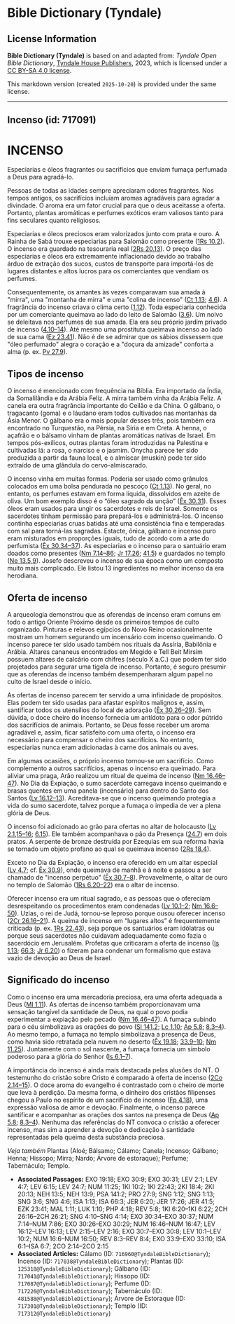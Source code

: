 # Bible Dictionary (Tyndale)

## License Information

**Bible Dictionary (Tyndale)** is based on and adapted from: _Tyndale Open Bible Dictionary_, [Tyndale House Publishers](https://tyndaleopenresources.com/), 2023, which is licensed under a [CC BY-SA 4.0 license](https://creativecommons.org/licenses/by-sa/4.0/legalcode.en).

This markdown version (created `2025-10-20`) is provided under the same license.



--------------------------------

## Incenso (id: 717091)

INCENSO
=======

Especiarias e óleos fragrantes ou sacrifícios que enviam fumaça perfumada a Deus para agradá\-lo.

Pessoas de todas as idades sempre apreciaram odores fragrantes. Nos tempos antigos, os sacrifícios incluíam aromas agradáveis para agradar a divindade. O aroma era um fator crucial para que o deus aceitasse a oferta. Portanto, plantas aromáticas e perfumes exóticos eram valiosos tanto para fins seculares quanto religiosos.

Especiarias e óleos preciosos eram valorizados junto com prata e ouro. A Rainha de Sabá trouxe especiarias para Salomão como presente ([1Rs 10\.2](https://ref.ly/1Kgs10:2)). O incenso era guardado na tesouraria real ([2Rs 20\.13](https://ref.ly/2Kgs20:13)). O preço das especiarias e óleos era extremamente inflacionado devido ao trabalho árduo de extração dos sucos, custos de transporte para importá\-los de lugares distantes e altos lucros para os comerciantes que vendiam os perfumes.

Consequentemente, os amantes às vezes comparavam sua amada à "mirra", uma "montanha de mirra" e uma "colina de incenso" ([Ct 1\.13](https://ref.ly/Song1:13); [4\.6](https://ref.ly/Song4:6)). A fragrância do incenso criava o clima certo ([1\.12](https://ref.ly/Song1:12)). Toda especiaria conhecida por um comerciante queimava ao lado do leito de Salomão ([3\.6](https://ref.ly/Song3:6)). Um noivo se deleitava nos perfumes de sua amada. Ela era seu próprio jardim privado de incenso ([4\.10–14](https://ref.ly/Song4:10-Song4:14)). Até mesmo uma prostituta queimava incenso ao lado de sua cama ([Ez 23\.41](https://ref.ly/Ezek23:41)). Não é de se admirar que os sábios dissessem que "óleo perfumado" alegra o coração e a "doçura da amizade" conforta a alma (p. ex. [Pv 27\.9](https://ref.ly/Prov27:9)).

Tipos de incenso
----------------

O incenso é mencionado com frequência na Bíblia. Era importado da Índia, da Somalilândia e da Arábia Feliz. A mirra também vinha da Arábia Feliz. A canela era outra fragrância importante do Ceilão e da China. O gálbano, o tragacanto (goma) e o láudano eram todos cultivados nas montanhas da Ásia Menor. O gálbano era o mais popular desses três, pois também era encontrado no Turquestão, na Pérsia, na Síria e em Creta. A henna, o açafrão e o bálsamo vinham de plantas aromáticas nativas de Israel. Em tempos pós\-exílicos, outras plantas foram introduzidas na Palestina e cultivadas lá: a rosa, o narciso e o jasmim. Onycha parece ter sido produzida a partir da fauna local, e o almíscar (muskin) pode ter sido extraído de uma glândula do cervo\-almiscarado.

O incenso vinha em muitas formas. Poderia ser usado como grânulos colocados em uma bolsa pendurada no pescoço ([Ct 1\.13](https://ref.ly/Song1:13)). No geral, no entanto, os perfumes estavam em forma líquida, dissolvidos em azeite de oliva. Um bom exemplo disso é o “óleo sagrado da unção” ([Êx 30\.31](https://ref.ly/Exod30:31)). Esses óleos eram usados para ungir os sacerdotes e reis de Israel. Somente os sacerdotes tinham permissão para prepará\-los e administrá\-los. O incenso continha especiarias cruas batidas até uma consistência fina e temperadas com sal para torná\-las sagradas. Estacte, ônica, gálbano e incenso puro eram misturados em proporções iguais, tudo de acordo com a arte do perfumista ([Êx 30\.34–37](https://ref.ly/Exod30:34-Exod30:37)). As especiarias e o incenso para o santuário eram doados como presentes ([Nm 7\.14–86](https://ref.ly/Num7:14-Num7:86); [Jr 17\.26](https://ref.ly/Jer17:26); [41\.5](https://ref.ly/Jer41:5)) e guardados no templo ([Ne 13\.5,9](https://ref.ly/Neh13:5,Neh13:9)). Josefo descreveu o incenso de sua época como um composto muito mais complicado. Ele listou 13 ingredientes no melhor incenso da era herodiana.

Oferta de incenso
-----------------

A arqueologia demonstrou que as oferendas de incenso eram comuns em todo o antigo Oriente Próximo desde os primeiros tempos de culto organizado. Pinturas e relevos egípcios do Novo Reino ocasionalmente mostram um homem segurando um incensário com incenso queimando. O incenso parece ter sido usado também nos rituais da Assíria, Babilônia e Arábia. Altares cananeus encontrados em Megido e Tell Beit Mirsim possuem altares de calcário com chifres (século X a.C.) que podem ter sido projetados para segurar uma tigela de incenso. Portanto, é seguro presumir que as oferendas de incenso também desempenharam algum papel no culto de Israel desde o início.

As ofertas de incenso parecem ter servido a uma infinidade de propósitos. Elas podem ter sido usadas para afastar espíritos malignos e, assim, santificar todos os utensílios do local de adoração ([Êx 30\.26–29](https://ref.ly/Exod30:26-Exod30:29)). Sem dúvida, o doce cheiro do incenso fornecia um antídoto para o odor pútrido dos sacrifícios de animais. Portanto, se Deus fosse receber um aroma agradável e, assim, ficar satisfeito com uma oferta, o incenso era necessário para compensar o cheiro dos sacrifícios. No entanto, especiarias nunca eram adicionadas à carne dos animais ou aves.

Em algumas ocasiões, o próprio incenso tornou\-se um sacrifício. Como complemento a outros sacrifícios, apenas o incenso era queimado. Para aliviar uma praga, Arão realizou um ritual de queima de incenso ([Nm 16\.46–47](https://ref.ly/Num16:46-Num16:47)). No Dia da Expiação, o sumo sacerdote carregava incenso queimando e brasas quentes em uma panela (incensário) para dentro do Santo dos Santos ([Lv 16\.12–13](https://ref.ly/Lev16:12-Lev16:13)). Acreditava\-se que o incenso queimando protegia a vida do sumo sacerdote, talvez porque a fumaça o impedia de ver a plena glória de Deus.

O incenso foi adicionado ao grão para ofertas no altar de holocausto ([Lv 2\.1,15–16](https://ref.ly/Lev2:1,Lev2:15-Lev2:16); [6\.15](https://ref.ly/Lev6:15)). Ele também acompanhava o pão da Presença ([24\.7](https://ref.ly/Lev24:7)) em dois pratos. A serpente de bronze destruída por Ezequias em sua reforma havia se tornado um objeto profano ao qual se queimava incenso ([2Rs 18\.4](https://ref.ly/2Kgs18:4)).

Exceto no Dia da Expiação, o incenso era oferecido em um altar especial ([Lv 4\.7](https://ref.ly/Lev4:7); cf. [Êx 30\.9](https://ref.ly/Exod30:9)), onde queimava de manhã e à noite e passou a ser chamado de "incenso perpétuo" ([Êx 30\.7–8](https://ref.ly/Exod30:7-Exod30:8)). Provavelmente, o altar de ouro no templo de Salomão ([1Rs 6\.20–22](https://ref.ly/1Kgs6:20-1Kgs6:22)) era o altar de incenso.

Oferecer incenso era um ritual sagrado, e as pessoas que o ofereciam desrespeitando os procedimentos eram condenadas ([Lv 10\.1–2](https://ref.ly/Lev10:1-Lev10:2); [Nm 16\.6–50](https://ref.ly/Num16:6-Num16:50)). Uzias, o rei de Judá, tornou\-se leproso porque ousou oferecer incenso ([2Cr 26\.16–21](https://ref.ly/2Chr26:16-2Chr26:21)). A queima de incenso em “lugares altos” é frequentemente criticada (p. ex. [1Rs 22\.43](https://ref.ly/1Kgs22:43)), seja porque os santuários eram idólatras ou porque seus sacerdotes não cuidavam adequadamente como fazia o sacerdócio em Jerusalém. Profetas que criticaram a oferta de incenso ([Is 1\.13](https://ref.ly/Isa1:13); [66\.3](https://ref.ly/Isa66:3); [Jr 6\.20](https://ref.ly/Jer6:20)) o fizeram para condenar um formalismo que estava vazio de devoção ao Deus de Israel.

Significado do incenso
----------------------

Como o incenso era uma mercadoria preciosa, era uma oferta adequada a Deus ([Ml 1\.11](https://ref.ly/Mal1:11)). As ofertas de incenso também proporcionavam uma sensação tangível da santidade de Deus, na qual o povo podia experimentar a expiação pelo pecado ([Nm 16\.46–47](https://ref.ly/Num16:46-Num16:47)). A fumaça subindo para o céu simbolizava as orações do povo ([Sl 141\.2](https://ref.ly/Ps141:2); [Lc 1\.10](https://ref.ly/Luke1:10); [Ap 5\.8](https://ref.ly/Rev5:8); [8\.3–4](https://ref.ly/Rev8:3-Rev8:4)). Ao mesmo tempo, a fumaça no templo simbolizava a presença de Deus, como havia sido retratada pela nuvem no deserto ([Êx 19\.18](https://ref.ly/Exod19:18); [33\.9–10](https://ref.ly/Exod33:9-Exod33:10); [Nm 11\.25](https://ref.ly/Num11:25)). Juntamente com o sol nascente, a fumaça fornecia um símbolo poderoso para a glória do Senhor ([Is 6\.1–7](https://ref.ly/Isa6:1-Isa6:7)).

A importância do incenso é ainda mais destacada pelas alusões do NT. O testemunho do cristão sobre Cristo é comparado à oferta de incenso ([2Co 2\.14–15](https://ref.ly/2Cor2:14-2Cor2:15)). O doce aroma do evangelho é contrastado com o cheiro de morte que leva à perdição. Da mesma forma, o dinheiro dos cristãos filipenses chegou a Paulo no espírito de um sacrifício de incenso ([Fp 4\.18](https://ref.ly/Phil4:18)), uma expressão valiosa de amor e devoção. Finalmente, o incenso parece santificar e acompanhar as orações dos santos na presença de Deus ([Ap 5\.8](https://ref.ly/Rev5:8); [8\.3–4](https://ref.ly/Rev8:3-Rev8:4)). Nenhuma das referências do NT convoca o cristão a oferecer incenso, mas sim a aprender a devoção e dedicação à santidade representadas pela queima desta substância preciosa.

*Veja também* Plantas (Aloé; Bálsamo; Cálamo; Canela; Incenso; Gálbano; Henna; Hissopo; Mirra; Nardo; Árvore de estoraque); Perfume; Tabernáculo; Templo.

* **Associated Passages:** EXO 19:18; EXO 30:9; EXO 30:31; LEV 2:1; LEV 4:7; LEV 6:15; LEV 24:7; NUM 11:25; 1KI 10:2; 1KI 22:43; 2KI 18:4; 2KI 20:13; NEH 13:5; NEH 13:9; PSA 141:2; PRO 27:9; SNG 1:12; SNG 1:13; SNG 3:6; SNG 4:6; ISA 1:13; ISA 66:3; JER 6:20; JER 17:26; JER 41:5; EZK 23:41; MAL 1:11; LUK 1:10; PHP 4:18; REV 5:8; 1KI 6:20–1KI 6:22; 2CH 26:16–2CH 26:21; SNG 4:10–SNG 4:14; EXO 30:34–EXO 30:37; NUM 7:14–NUM 7:86; EXO 30:26–EXO 30:29; NUM 16:46–NUM 16:47; LEV 16:12–LEV 16:13; LEV 2:15–LEV 2:16; EXO 30:7–EXO 30:8; LEV 10:1–LEV 10:2; NUM 16:6–NUM 16:50; REV 8:3–REV 8:4; EXO 33:9–EXO 33:10; ISA 6:1–ISA 6:7; 2CO 2:14–2CO 2:15
* **Associated Articles:** Cálamo (ID: `716960@TyndaleBibleDictionary`); Incenso (ID: `717038@TyndaleBibleDictionary`); Plantas (ID: `125318@TyndaleBibleDictionary`); Gálbano (ID: `717041@TyndaleBibleDictionary`); Hissopo (ID: `717087@TyndaleBibleDictionary`); Perfume (ID: `717226@TyndaleBibleDictionary`); Tabernáculo (ID: `481588@TyndaleBibleDictionary`); Árvore de Estoraque (ID: `717301@TyndaleBibleDictionary`); Templo (ID: `717312@TyndaleBibleDictionary`)

